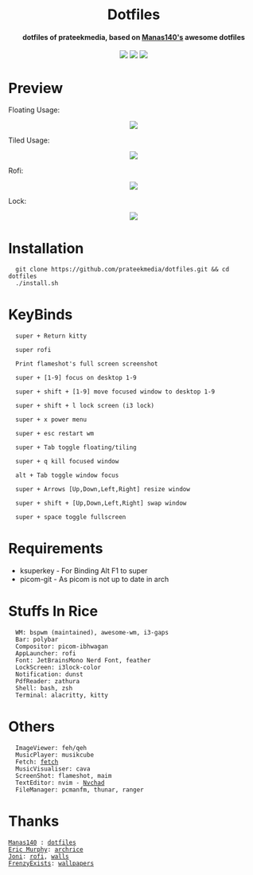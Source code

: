 <h1 align="center">Dotfiles</h1>
<h4 align="center">dotfiles of prateekmedia, based on <a href="https://github.com/Manas140/dotfiles.git">Manas140's</a> awesome dotfiles</h4>

<p align="center">
    <a href="https://github.com/prateekmedia/dotfiles/stargazers"><img src="https://img.shields.io/github/stars/prateekmedia/dotfiles?colorA=151515&colorB=6A9FB5&style=for-the-badge&logo=starship"></a>
    <a href="https://github.com/prateekmedia/dotfiles/issues"><img src="https://img.shields.io/github/issues/prateekmedia/dotfiles?colorA=151515&colorB=F4BF75&style=for-the-badge&logo=bugatti"></a>
    <a href="https://github.com/prateekmedia/dotfiles/network/members"><img src="https://img.shields.io/github/forks/prateekmedia/dotfiles?colorA=151515&colorB=788C4C&style=for-the-badge&logo=github"></a>
</p>

# Preview
Floating Usage:
<p align="center">
  <img src="preview/floating.png"> 
</p>

Tiled Usage:
<p align="center"> 
 <img src="preview/tiled.png">
</p>

Rofi:
<p align="center">
  <img src="preview/rofi.png">
</p>

Lock:
<p align="center">
  <img src="preview/lock.png">
</p>

# Installation
```
  git clone https://github.com/prateekmedia/dotfiles.git && cd dotfiles
  ./install.sh 
```

# KeyBinds
```
  super + Return kitty

  super rofi

  Print flameshot's full screen screenshot

  super + [1-9] focus on desktop 1-9

  super + shift + [1-9] move focused window to desktop 1-9

  super + shift + l lock screen (i3 lock)

  super + x power menu

  super + esc restart wm 

  super + Tab toggle floating/tiling

  super + q kill focused window

  alt + Tab toggle window focus

  super + Arrows [Up,Down,Left,Right] resize window

  super + shift + [Up,Down,Left,Right] swap window

  super + space toggle fullscreen
```

# Requirements
- ksuperkey - For Binding Alt F1 to super
- picom-git - As picom is not up to date in arch

# Stuffs In Rice
```
  WM: bspwm (maintained), awesome-wm, i3-gaps
  Bar: polybar
  Compositor: picom-ibhwagan
  AppLauncher: rofi
  Font: JetBrainsMono Nerd Font, feather
  LockScreen: i3lock-color
  Notification: dunst
  PdfReader: zathura
  Shell: bash, zsh
  Terminal: alacritty, kitty
```

# Others
<pre><code>  ImageViewer: feh/qeh
  MusicPlayer: musikcube
  Fetch: <a href="https://github.com/Manas140/fetch">fetch</a>
  MusicVisualiser: cava
  ScreenShot: flameshot, maim
  TextEditor: nvim - <a href="https://github.com/Nvchad">Nvchad</a>
  FileManager: pcmanfm, thunar, ranger
</code></pre>

# Thanks

<pre>
<code><a href="https://github.com/Manas140">Manas140</a> : <a href="https://github.com/Manas140/dotfiles">dotfiles</a>
<a href="https://github.com/ericmurphyxyz">Eric Murphy</a>: <a href="https://github.com/ericmurphyxyz/archrice">archrice</a>
<a href="https://github.com/joniv2">Joni</a>: <a href="https://github.com/joniv2/rofi">rofi</a>, <a href="https://github.com/joniv2/walls">walls</a>
<a href="https://github.com/FrenzyExists">FrenzyExists</a>: <a href="https://github.com/FrenzyExists/wallpapers">wallpapers</a>
  </code></pre>
